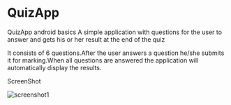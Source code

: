 # QuizApp
QuizApp android basics
A simple application with questions for the user to answer and gets his or her result at the end of the quiz

It consists of 6 questions.After the user answers a question he/she submits it for marking.When all questions are answered the application will automatically display the results.


ScreenShot

![screenshot1](https://user-images.githubusercontent.com/31437805/42032895-b79105b4-7ae3-11e8-9910-eed24a505b4f.png)
